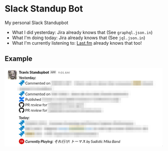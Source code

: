 # Slack Standup Bot
My personal Slack Standupbot

- What I did yesterday: Jira already knows that (See `graphql.json.in`)
- What I'm doing today: Jira already knows that (See `jql.json.in`)
- What I'm currently listening to: [Last.fm](https://www.last.fm/user/TambayKano) already knows that too!

## Example

![example](example.jpg)